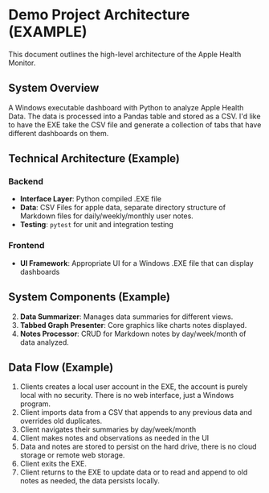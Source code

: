 # Demo Project Architecture (EXAMPLE)

This document outlines the high-level architecture of the Apple Health Monitor.

## System Overview

A Windows executable dashboard with Python to analyze Apple Health Data. The data is processed into a Pandas table and stored as a CSV. I'd like to have the EXE take the CSV file and generate a collection of tabs that have different dashboards on them.

## Technical Architecture (Example)

### Backend

- **Interface Layer**: Python compiled .EXE file
- **Data**: CSV Files for apple data, separate directory structure of Markdown files for daily/weekly/monthly user notes.
- **Testing**: `pytest` for unit and integration testing

### Frontend

- **UI Framework**: Appropriate UI for a Windows .EXE file that can display dashboards

## System Components (Example)

2. **Data Summarizer**: Manages data summaries for different views.
3. **Tabbed Graph Presenter**: Core graphics like charts notes displayed.
5. **Notes Processor**: CRUD for Markdown notes by day/week/month of data analyzed.

## Data Flow (Example)

1. Clients creates a local user account in the EXE, the account is purely local with no security. There is no web interface, just a Windows program.
2. Client imports data from a CSV that appends to any previous data and overrides old duplicates.
3. Client navigates their summaries by day/week/month
4. Client makes notes and observations as needed in the UI
5. Data and notes are stored to persist on the hard drive, there is no cloud storage or remote web storage.
6. Client exits the EXE.
7. Client returns to the EXE to update data or to read and append to old notes as needed, the data persists locally.

